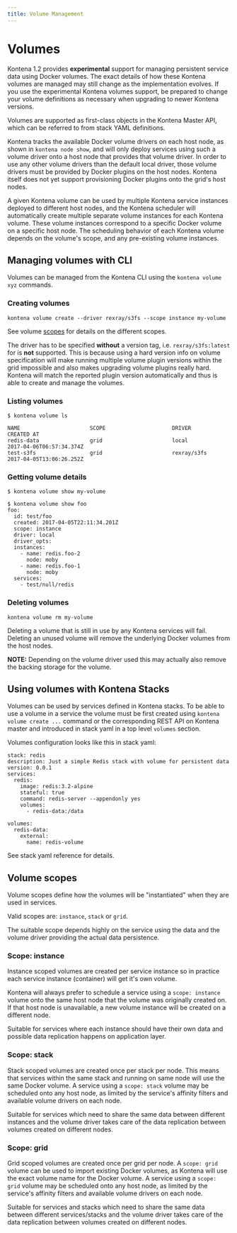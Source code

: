 ```yaml
---
title: Volume Management
---
```


# Volumes

Kontena 1.2 provides **experimental** support for managing persistent service data using Docker volumes. The exact details of how these Kontena volumes are managed may still change as the implementation evolves. If you use the experimental Kontena volumes support, be prepared to change your volume definitions as necessary when upgrading to newer Kontena versions.


Volumes are supported as first-class objects in the Kontena Master API, which can be referred to from stack YAML definitions.

Kontena tracks the available Docker volume drivers on each host node, as shown in `kontena node show`, and will only deploy services using such a volume driver onto a host node that provides that volume driver. In order to use any other volume drivers than the default local driver, those volume drivers must be provided by Docker plugins on the host nodes. Kontena itself does not yet support provisioning Docker plugins onto the grid's host nodes.

A given Kontena volume can be used by multiple Kontena service instances deployed to different host nodes, and the Kontena scheduler will automatically create multiple separate volume instances for each Kontena volume. These volume instances correspond to a specific Docker volume on a specific host node. The scheduling behavior of each Kontena volume depends on the volume's scope, and any pre-existing volume instances.


## Managing volumes with CLI

Volumes can be managed from the Kontena CLI using the `kontena volume xyz` commands.

### Creating volumes

`kontena volume create --driver rexray/s3fs --scope instance my-volume`

See volume [scopes](#volume-scopes) for details on the different scopes.

The driver has to be specified **without** a version tag, i.e. `rexray/s3fs:latest` for is **not** supported. This is because using a hard version info on volume specification will make running multiple volume plugin versions within the grid impossible and also makes upgrading volume plugins really hard. Kontena will match the reported plugin version automatically and thus is able to create and manage the volumes.

### Listing volumes

```
$ kontena volume ls

NAME                      SCOPE                     DRIVER                    CREATED AT
redis-data                grid                      local                     2017-04-06T06:57:34.374Z
test-s3fs                 grid                      rexray/s3fs               2017-04-05T13:06:26.252Z
```

### Getting volume details

```
$ kontena volume show my-volume

$ kontena volume show foo
foo:
  id: test/foo
  created: 2017-04-05T22:11:34.201Z
  scope: instance
  driver: local
  driver_opts:
  instances:
    - name: redis.foo-2
      node: moby
    - name: redis.foo-1
      node: moby
  services:
    - test/null/redis
```


### Deleting volumes

`kontena volume rm my-volume`

Deleting a volume that is still in use by any Kontena services will fail. Deleting an unused volume will remove the underlying Docker volumes from the host nodes.

**NOTE:**
Depending on the volume driver used this may actually also remove the backing storage for the volume.

## Using volumes with Kontena Stacks

Volumes can be used by services defined in Kontena stacks. To be able to use a volume in a service the volume must be first created using `kontena volume create ...` command or the corresponding REST API on Kontena master and introduced in stack yaml in a top level `volumes` section.


Volumes configuration looks like this in stack yaml:
```
stack: redis
description: Just a simple Redis stack with volume for persistent data
version: 0.0.1
services:
  redis:
    image: redis:3.2-alpine
    stateful: true
    command: redis-server --appendonly yes
    volumes:
      - redis-data:/data

volumes:
  redis-data:
    external:
      name: redis-volume
```

See stack yaml reference for details.

## Volume scopes

Volume scopes define how the volumes will be "instantiated" when they are used in services.

Valid scopes are: `instance`, `stack` or `grid`.

The suitable scope depends highly on the service using the data and the volume driver providing the actual data persistence.

### Scope: instance

Instance scoped volumes are created per service instance so in practice each service instance (container) will get it's own volume.

Kontena will always prefer to schedule a service using a `scope: instance` volume onto the same host node that the volume was originally created on. If that host node is unavailable, a new volume instance will be created on a different node.

Suitable for services where each instance should have their own data and possible data replication happens on application layer.

### Scope: stack

Stack scoped volumes are created once per stack per node. This means that services within the same stack and running on same node will use the same Docker volume. A service using a `scope: stack` volume may be scheduled onto any host node, as limited by the service's affinity filters and available volume drivers on each node.

Suitable for services which need to share the same data between different instances and the volume driver takes care of the data replication between volumes created on different nodes.

### Scope: grid

Grid scoped volumes are created once per grid per node. A `scope: grid` volume can be used to import existing Docker volumes, as Kontena will use the exact volume name for the Docker volume. A service using a `scope: grid` volume may be scheduled onto any host node, as limited by the service's affinity filters and available volume drivers on each node.

Suitable for services and stacks which need to share the same data between different services/stacks and the volume driver takes care of the data replication between volumes created on different nodes.
